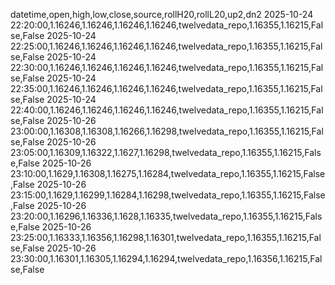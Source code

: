 datetime,open,high,low,close,source,rollH20,rollL20,up2,dn2
2025-10-24 22:20:00,1.16246,1.16246,1.16246,1.16246,twelvedata_repo,1.16355,1.16215,False,False
2025-10-24 22:25:00,1.16246,1.16246,1.16246,1.16246,twelvedata_repo,1.16355,1.16215,False,False
2025-10-24 22:30:00,1.16246,1.16246,1.16246,1.16246,twelvedata_repo,1.16355,1.16215,False,False
2025-10-24 22:35:00,1.16246,1.16246,1.16246,1.16246,twelvedata_repo,1.16355,1.16215,False,False
2025-10-24 22:40:00,1.16246,1.16246,1.16246,1.16246,twelvedata_repo,1.16355,1.16215,False,False
2025-10-26 23:00:00,1.16308,1.16308,1.16266,1.16298,twelvedata_repo,1.16355,1.16215,False,False
2025-10-26 23:05:00,1.16309,1.16322,1.1627,1.16298,twelvedata_repo,1.16355,1.16215,False,False
2025-10-26 23:10:00,1.1629,1.16308,1.16275,1.16284,twelvedata_repo,1.16355,1.16215,False,False
2025-10-26 23:15:00,1.1629,1.16299,1.16284,1.16298,twelvedata_repo,1.16355,1.16215,False,False
2025-10-26 23:20:00,1.16296,1.16336,1.1628,1.16335,twelvedata_repo,1.16355,1.16215,False,False
2025-10-26 23:25:00,1.16333,1.16356,1.16298,1.16301,twelvedata_repo,1.16355,1.16215,False,False
2025-10-26 23:30:00,1.16301,1.16305,1.16294,1.16294,twelvedata_repo,1.16356,1.16215,False,False
